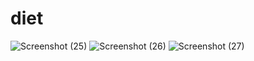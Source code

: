# diet
![Screenshot (25)](https://github.com/user-attachments/assets/7d36e04b-368d-4606-8dc2-e5b040cc68da)
![Screenshot (26)](https://github.com/user-attachments/assets/364f75df-5c89-4ce3-88ce-2d6f8e5b0d04)
![Screenshot (27)](https://github.com/user-attachments/assets/2f170d51-03f2-487f-9570-de9b3e409389)
